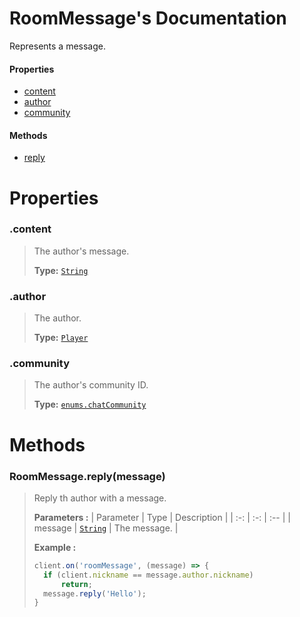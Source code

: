 # RoomMessage's Documentation
Represents a message.

#### Properties 
* [content](#content)
* [author](#author)
* [community](#community)
#### Methods 
* [reply](#reply)



# Properties 

### <a id=content></a>.content

>The author's message.
>
>**Type:**  [`String`](https://developer.mozilla.org/en-US/docs/Web/JavaScript/Reference/Global_Objects/String)
### <a id=author></a>.author

>The author.
>
>**Type:**  [`Player`](Player.md)
### <a id=community></a>.community

>The author's community ID.
>
>**Type:**  [`enums.chatCommunity`](Enums.md#chatCommunity)


# Methods

### <a id=reply></a>RoomMessage.reply(message)

>Reply th author with a message.
>
>**Parameters :**
>| Parameter | Type | Description |
>| :-: | :-: | :-- |
>| message |  [`String`](https://developer.mozilla.org/en-US/docs/Web/JavaScript/Reference/Global_Objects/String) | The message. |
>
>
> **Example :**
 >```js
>client.on('roomMessage', (message) => {
>	if (client.nickname == message.author.nickname)
>		return;
>	message.reply('Hello');
>}
>```
